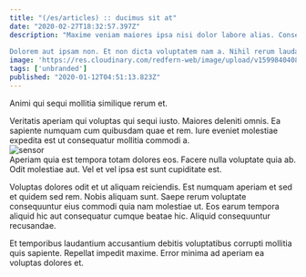 ```yaml
---
title: "(/es/articles) :: ducimus sit at"
date: "2020-02-27T18:32:57.397Z"
description: "Maxime veniam maiores ipsa nisi dolor labore alias. Consequatur qui aperiam iste nostrum sequi. Quasi ut illo ut perspiciatis quos quos. Et quis laudantium. Hic aspernatur nam doloremque nobis.
 Dolorem aut ipsam non. Et non dicta voluptatem nam a. Nihil rerum laudantium sequi et aspernatur. Blanditiis cumque mollitia deserunt ipsa accusantium."
image: 'https://res.cloudinary.com/redfern-web/image/upload/v1599840408/redfern-dev/png/nuxt.png'
tags: ['unbranded']
published: "2020-01-12T04:51:13.823Z"
---
```

<div class="bg-blue-800 text-white p-4 mb-4">
Animi qui sequi mollitia similique rerum et.
</div>  

Veritatis aperiam qui voluptas qui sequi iusto. Maiores deleniti omnis. Ea sapiente numquam cum quibusdam quae et rem. Iure eveniet molestiae expedita est ut consequatur mollitia commodi a.  
![sensor](http://placeimg.com/640/480/nature)  
Aperiam quia est tempora totam dolores eos. Facere nulla voluptate quia ab. Odit molestiae aut. Vel et vel ipsa est sunt cupiditate est.
 Voluptas dolores odit et ut aliquam reiciendis. Est numquam aperiam et sed et quidem sed rem. Nobis aliquam sunt. Saepe rerum voluptate consequuntur eius commodi quia nam molestiae ut. Eos earum tempora aliquid hic aut consequatur cumque beatae hic. Aliquid consequuntur recusandae.
 Et temporibus laudantium accusantium debitis voluptatibus corrupti mollitia quis sapiente. Repellat impedit maxime. Error minima ad aperiam ea voluptas dolores et.  
